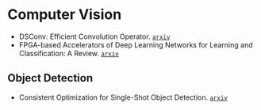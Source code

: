# Computer Vision

- DSConv: Efficient Convolution Operator. [`arxiv`](https://arxiv.org/abs/1901.01928)
- FPGA-based Accelerators of Deep Learning Networks for Learning and Classification: A Review. [`arxiv`](https://arxiv.org/abs/1901.00121)


## Object Detection

- Consistent Optimization for Single-Shot Object Detection. [`arxiv`](https://arxiv.org/abs/1901.06563)